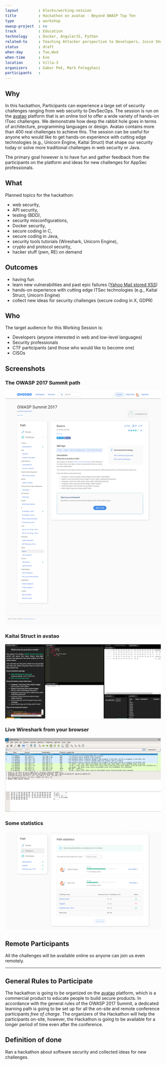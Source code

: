 ```yaml
---
layout         : blocks/working-session
title          : Hackathon on avatao - Beyond OWASP Top Ten
type           : workshop
owasp-project  : no
track          : Education
technology     : Docker, AngularJS, Python
related-to     : Teaching Attacker perspective to Developers, Juice Shop, CTFs, Hackathon Daily Sessions
status         : draft
when-day       : Tue,Wed
when-time      : Eve
location       : Villa-3
organizers     : Gabor Pek, Mark Felegyhazi
participants   : 
---
```


## Why

In this hackathon, Participants can experience a large set of security challenges ranging from web security to DevSecOps. The session is run on the [avatao](https://avatao.com) platform that is an online tool to offer a wide variety of hands-on ITsec challenges. We demonstrate how deep the rabbit hole goes in terms of architecture, programming languages or design. Avatao contains more than 400 real challenges to achieve this. The session can be useful for anyone who would like to get hands-on experience with cutting edge technologies (e.g., Unicorn Engine, Kaitai Struct) that shape our security today or solve more traditional challenges in web security or Java.

The primary goal however is to have fun and gather feedback from the participants on the platform and ideas for new challenges for AppSec professionals.


## What

Planned topics for the hackathon: 
- web security, 
- API security,
- testing (BDD),
- security misconfigurations,
- Docker security,
- secure coding in C, 
- secure coding in Java, 
- security tools tutorials (Wireshark, Unicorn Engine),
- crypto and protocol security,
- hacker stuff (pwn, RE) on demand


## Outcomes

- having fun 
- learn new vulnerabilities and past epic failures ([Yahoo Mail stored XSS](https://klikki.fi/adv/yahoo2.html))
- hands-on experience with cutting edge ITSec technologies (e.g., Kaitai Struct, Unicorn Engine)
- collect new ideas for security challenges (secure coding in X, GDPR)


## Who

The target audience for this Working Session is:

- Developers (anyone interested in web and low-level languages)
- Security professionals
- CTF participants (and those who would like to become one)
- CISOs

## Screenshots

### The OWASP 2017 Summit path 

![avatao owasp](https://github.com/avatao/blog.avatao.com/blob/master/images/avatao_kaitai.png)

### Kaitai Struct in avatao

![avatao kaitai](https://github.com/avatao/blog.avatao.com/blob/master/images/Kaitai%20Web%20IDE.png)

### Live Wireshark from your browser

![avatao wireshark](https://github.com/avatao/blog.avatao.com/blob/master/images/avatao_wireshark.png)

### Some statistics

![avatao statistics](https://github.com/avatao/blog.avatao.com/blob/master/images/avatao_statistics.png)



## Remote Participants

All the challenges will be available online so anyone can join us even remotely.

--- 


## General Rules to Participate

The hackathon is going to be organized on the [avatao](https://avatao.com) platform, which is a commercial product to educate people to build secure products. In accordance with the general rules of the OWASP 2017 Summit, a dedicated learning path is going to be set up for all the on-site and remote conference participants *free of charge*. The organizers of the Hackathon will help the participants on-site, however, the Hackathon is going to be available for a longer period of time even after the conference. 


## Definition of done

Ran a hackathon about software security and collected ideas for new challenges.
